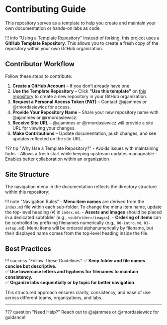 # Contributing Guide

This repository serves as a template to help you create and maintain your own documentation or hands-on labs as code.

!!! info "Using a Template Repository"
    Instead of forking, this project uses a **GitHub Template Repository**. This allows you to create a fresh copy of the repository within your own GitHub organization.

## Contributor Workflow

Follow these steps to contribute:

1. **Create a GitHub Account** – If you don’t already have one.
2. **Use the Template Repository** – Click **"Use this template"** on [this repository](https://github.com/rmmuap/landing-page) to create a new repository in your GitHub organization.
3. **Request a Personal Access Token (PAT)** – Contact @ajammes or @rmordasiewicz for access.
4. **Provide Your Repository Name** – Share your new repository name with @ajammes or @rmordasiewicz.
5. **Receive Site URL** – @ajammes or @rmordasiewicz will provide a site URL for viewing your changes.
6. **Make Contributions** – Update documentation, push changes, and see updates reflected on the site URL.

??? tip "Why Use a Template Repository?"
    - Avoids issues with maintaining forks
    - Allows a fresh start while keeping upstream updates manageable
    - Enables better collaboration within an organization

## Site Structure

The navigation menu in the documentation reflects the directory structure within this repository:

!!! note "Navigation Rules"
    - **Menu item names** are derived from the `index.md` file within each sub-folder. To change the menu item name, update the top-level heading (`#`) in `index.md`.
    - **Assets and images** should be placed in a dedicated subfolder (e.g., `<subfolder>/images`).
    - **Ordering of items** can be controlled by prefixing filenames numerically (e.g., `00-intro.md`, `01-setup.md`). Menu items will be ordered alphanumerically by filename, but their displayed name comes from the top-level heading inside the file.

## Best Practices

!!! success "Follow These Guidelines"
    ✅ **Keep folder and file names concise but descriptive.**  
    ✅ **Use lowercase letters and hyphens for filenames to maintain consistency.**  
    ✅ **Organize labs sequentially or by topic for better navigation.**  

This structured approach ensures clarity, consistency, and ease of use across different teams, organizations, and labs.

---

??? question "Need Help?"
    Reach out to @ajammes or @rmordasiewicz for guidance!
